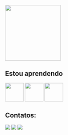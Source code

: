 <div>
  <a href="https://github.com/C0mrad078">
    <img loading="lazy" height="180em" src="https://github-readme-stats.vercel.app/api?username=C0mrad078&show_icons=true&theme=dracula&include_all_commits=true&count_private=true"/>
  </a>
</div>

## Estou aprendendo

<img loading="lazy" src="https://cdn.jsdelivr.net/gh/devicons/devicon@latest/icons/php/php-original.svg" width="60" height="60"/> <img loading="lazy" src="https://cdn.jsdelivr.net/gh/devicons/devicon@latest/icons/python/python-original-wordmark.svg" width="60" height="60"/> <img loading="lazy" src="https://cdn.jsdelivr.net/gh/devicons/devicon@latest/icons/java/java-original-wordmark.svg" width="60" height="60"/> 


## Contatos:

<div>
<a href="https://www.instagram.com/jhow0788/" target="_blank"><img loading="lazy" src="https://img.shields.io/badge/-Instagram-%23E4405F?style=for-the-badge&logo=instagram&logoColor=white" target="_blank"></a>
<a href = "mailto:jhonaatan81@gmail.com"><img loading="lazy" src="https://img.shields.io/badge/Gmail-D14836?style=for-the-badge&logo=gmail&logoColor=white" target="_blank"></a>
<a href="https://www.linkedin.com/in/jhonatan-schmitt-003062239/" target="_blank"><img loading="lazy" src="https://img.shields.io/badge/-LinkedIn-%230077B5?style=for-the-badge&logo=linkedin&logoColor=white" target="_blank"></a>   
</div>



